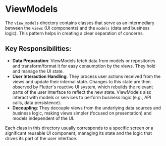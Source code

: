 # ViewModels

The `view_models` directory contains classes that serve as an intermediary between the `views` (UI components) and the `models` (data and business logic). This pattern helps in creating a clear separation of concerns.

## Key Responsibilities:

-   **Data Preparation**: ViewModels fetch data from models or repositories and transform/format it for easy consumption by the views. They hold and manage the UI state.
-   **User Interaction Handling**: They process user actions received from the views and update their internal state. Changes to this state are then observed by Flutter's reactive UI system, which rebuilds the relevant parts of the user interface to reflect the new state. ViewModels also interact with models or services to perform business logic (e.g., API calls, data persistence).
-   **Decoupling**: They decouple views from the underlying data sources and business logic, making views simpler (focused on presentation) and models independent of the UI.

Each class in this directory usually corresponds to a specific screen or a significant reusable UI component, managing its state and the logic that drives its part of the user interface.
